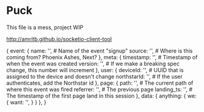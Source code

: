 # Puck

This file is a mess, project WIP

http://amritb.github.io/socketio-client-tool

{
  event: {
    name: '', # Name of the event "signup"
    source: '', # Where is this coming from? Phoenix Ashes, Next?
  },
  meta: {
    timestamp: '', # Timestamp of when the event was created
    version: '', # If we make a breaking spec change, this number will increment
  },
  user: {
    deviceId: '', # UUID that is assigned to the device and doesn't change
    northstarId: '', # If the user authenticates, add the Northstar id
  },
  page: {
    path: '', # The current path of where this event was fired
    referrer: '', # The previous page
    landing_ts: '', # The timestamp of the first page land in this session
  },
  data: {
    anything: {
      we: {
        want: '',
      }
    }
  },
}
